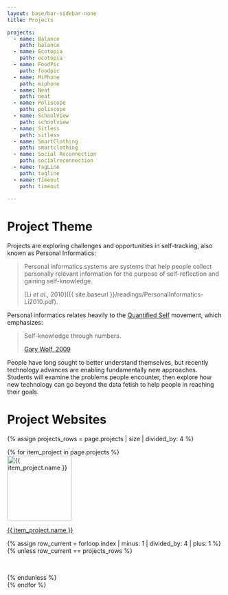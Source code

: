 ```yaml
---
layout: base/bar-sidebar-none
title: Projects

projects:
  - name: Balance
    path: balance
  - name: Ecotopia
    path: ecotopia
  - name: FoodPic
    path: foodpic
  - name: MiPhone
    path: miphone
  - name: Neat
    path: neat
  - name: Poliscope
    path: poliscope
  - name: SchoolView
    path: schoolview
  - name: Sitless
    path: sitless
  - name: SmartClothing
    path: smartclothing
  - name: Social Reconnection
    path: socialreconnection
  - name: TagLine
    path: tagline
  - name: Timeout
    path: timeout
   
---
```


# Project Theme

Projects are exploring challenges and opportunities in self-tracking, also known as Personal Informatics:

> Personal informatics systems are systems that help people collect personally relevant information for the purpose of 
> self-reflection and gaining self-knowledge.
>
> [Li _et al._, 2010]({{ site.baseurl }}/readings/PersonalInformatics-Li2010.pdf).

Personal informatics relates heavily to the [Quantified Self](http://quantifiedself.com/) movement, which emphasizes:

> Self-knowledge through numbers.
>
> [Gary Wolf, 2009](http://archive.wired.com/medtech/health/magazine/17-07/lbnp_knowthyself)

People have long sought to better understand themselves, but recently technology advances are enabling fundamentally new approaches. 
Students will examine the problems people encounter, then explore how new technology can go beyond the data fetish to help people in reaching their goals. 

# Project Websites

{% assign projects_rows = page.projects | size | divided_by: 4 %}

<html>
  <div class="row">
    {% for item_project in page.projects %}
      <div class="col-md-3">        
        <div class="thumbnailBox">
          <a href="{{ site.baseurl }}/projects/{{ item_project.path }}/">
            <img src="{{ site.baseurl }}/projects/{{ item_project.path }}/project_thumb.png" width="150" class="projectThumbnail" alt="{{ item_project.name }}"/>
          </a>
        </div>
        <p>
          <a href="{{ site.baseurl }}/projects/{{ item_project.path }}/">
            {{ item_project.name }}
          </a>
        </p>
        {% assign row_current = forloop.index | minus: 1 | divided_by: 4 | plus: 1 %}
        {% unless row_current == projects_rows %}
          <p>&nbsp;</p>
        {% endunless %}
      </div>
    {% endfor %}
  </div>
</html>
